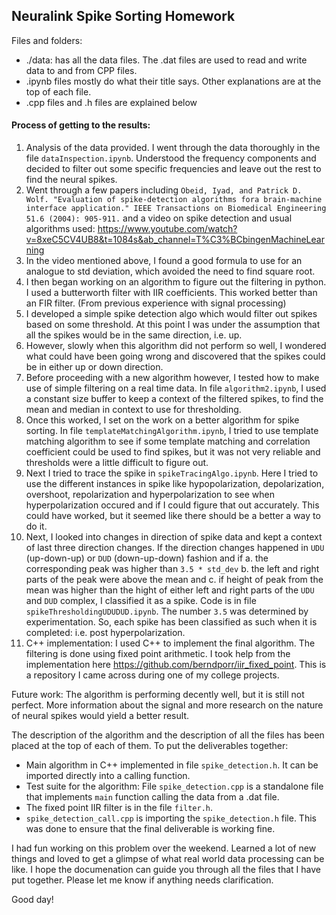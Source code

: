 ## Neuralink Spike Sorting Homework

Files and folders:

- ./data: has all the data files. The .dat files are used to read and write data to and from CPP files.
- .ipynb files mostly do what their title says. Other explanations are at the top of each file.
- .cpp files and .h files are explained below

#### Process of getting to the results:

1. Analysis of the data provided. I went through the data thoroughly in the file `dataInspection.ipynb`. Understood the frequency components and decided to filter out some specific frequencies and leave out the rest to find the neural spikes.
2. Went through a few papers including `Obeid, Iyad, and Patrick D. Wolf. "Evaluation of spike-detection algorithms fora brain-machine interface application." IEEE Transactions on Biomedical Engineering 51.6 (2004): 905-911.` and a video on spike detection and usual algorithms used: https://www.youtube.com/watch?v=8xeC5CV4UB8&t=1084s&ab_channel=T%C3%BCbingenMachineLearning
3. In the video mentioned above, I found a good formula to use for an analogue to std deviation, which avoided the need to find square root.
4. I then began working on an algorithm to figure out the filtering in python. I used a butterworth filter with IIR coefficients. This worked better than an FIR filter. (From previous experience with signal processing)
5. I developed a simple spike detection algo which would filter out spikes based on some threshold. At this point I was under the assumption that all the spikes would be in the same direction, i.e. up. 
6. However, slowly when this algorithm did not perform so well, I wondered what could have been going wrong and discovered that the spikes could be in either up or down direction.
7. Before proceeding with a new algorithm however, I tested how to make use of simple filtering on a real time data. In file `algorithm2.ipynb`, I used a constant size buffer to keep a context of the filtered spikes, to find the mean and median in context to use for thresholding.
8. Once this worked, I set on the work on a better algorithm for spike sorting. In file `templateMatchingAlgorithm.ipynb`, I tried to use template matching algorithm to see if some template matching and correlation coefficient could be used to find spikes, but it was not very reliable and thresholds were a little difficult to figure out.
9. Next I tried to trace the spike in `spikeTracingAlgo.ipynb`. Here I tried to use the different instances in spike like hypopolarization, depolarization, overshoot, repolarization and hyperpolarization to see when hyperpolarization occured and if I could figure that out accurately. This could have worked, but it seemed like there should be a better a way to do it.
10. Next, I looked into changes in direction of spike data and kept a context of last three direction changes. If the direction changes happened in `UDU` (up-down-up) or `DUD` (down-up-down) fashion and if a. the corresponding peak was higher than `3.5 * std_dev` b. the left and right parts of the peak were above the mean and c. if height of peak from the mean was higher than the hight of either left and right parts of the `UDU` and `DUD` complex,  I classified it as a spike. Code is in file `spikeThresholdingUDUDUD.ipynb`. The number `3.5` was determined by experimentation. So, each spike has been classified as such when it is completed: i.e. post hyperpolarization.
11. C++ implementation: I used C++ to implement the final algorithm. The filtering is done using fixed point arithmetic. I took help from the implementation here https://github.com/berndporr/iir_fixed_point. This is a repository I came across during one of my college projects.

Future work: The algorithm is performing decently well, but it is still not perfect. More information about the signal and more research on the nature of neural spikes would yield a better result.

The description of the algorithm and the description of all the files has been placed at the top of each of them. To put the deliverables together:

- Main algorithm in C++ implemented in file `spike_detection.h`. It can be imported directly into a calling function.
- Test suite for the algorithm: File `spike_detection.cpp` is a standalone file that implements `main` function calling the data from a .dat file.
- The fixed point IIR filter is in the file `filter.h`.
- `spike_detection_call.cpp` is importing the `spike_detection.h` file. This was done to ensure that the final deliverable is working fine.

I had fun working on this problem over the weekend. Learned a lot of new things and loved to get a glimpse of what real world data processing can be like. I hope the documenation can guide you through all the files that I have put together. Please let me know if anything needs clarification.

Good day!